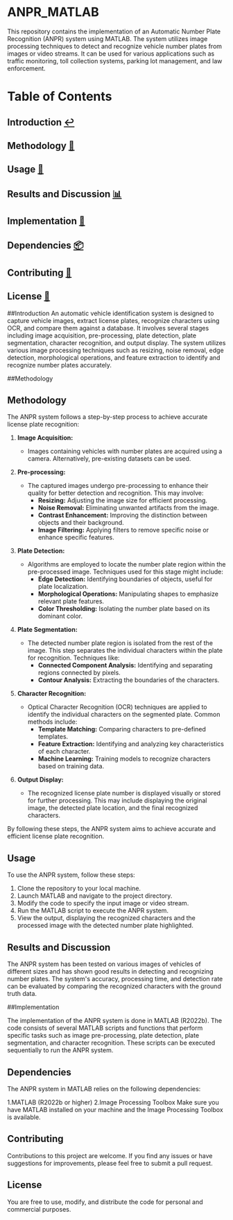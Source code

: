 # ANPR_MATLAB

This repository contains the implementation of an Automatic Number Plate Recognition (ANPR) system using MATLAB. The system utilizes image processing techniques to detect and recognize vehicle number plates from images or video streams. It can be used for various applications such as traffic monitoring, toll collection systems, parking lot management, and law enforcement.

# Table of Contents

## **Introduction** [↩️](#Introduction)
## **Methodology** [🔬](#Methodology)
## **Usage** [🔧](#Usage)
## **Results and Discussion** [📊](#results-and-discussion)
## **Implementation** [🚀](#Implementation)
## **Dependencies** [📦](#Dependencies)
## **Contributing** [🤝](#Contributing)
## **License** [📜](#License)


##Introduction
An automatic vehicle identification system is designed to capture vehicle images, extract license plates, recognize characters using OCR, and compare them against a database. It involves several stages including image acquisition, pre-processing, plate detection, plate segmentation, character recognition, and output display. The system utilizes various image processing techniques such as resizing, noise removal, edge detection, morphological operations, and feature extraction to identify and recognize number plates accurately.

##Methodology
## Methodology

The ANPR system follows a step-by-step process to achieve accurate license plate recognition:

1. **Image Acquisition:**
    * Images containing vehicles with number plates are acquired using a camera. Alternatively, pre-existing datasets can be used.

2. **Pre-processing:**
    * The captured images undergo pre-processing to enhance their quality for better detection and recognition. This may involve:
        * **Resizing:** Adjusting the image size for efficient processing.
        * **Noise Removal:** Eliminating unwanted artifacts from the image.
        * **Contrast Enhancement:** Improving the distinction between objects and their background.
        * **Image Filtering:** Applying filters to remove specific noise or enhance specific features.

3. **Plate Detection:**
    * Algorithms are employed to locate the number plate region within the pre-processed image. Techniques used for this stage might include:
        * **Edge Detection:** Identifying boundaries of objects, useful for plate localization.
        * **Morphological Operations:** Manipulating shapes to emphasize relevant plate features.
        * **Color Thresholding:** Isolating the number plate based on its dominant color.

4. **Plate Segmentation:**
    * The detected number plate region is isolated from the rest of the image. This step separates the individual characters within the plate for recognition. Techniques like:
        * **Connected Component Analysis:** Identifying and separating regions connected by pixels.
        * **Contour Analysis:** Extracting the boundaries of the characters.

5. **Character Recognition:**
    * Optical Character Recognition (OCR) techniques are applied to identify the individual characters on the segmented plate. Common methods include:
        * **Template Matching:** Comparing characters to pre-defined templates.
        * **Feature Extraction:** Identifying and analyzing key characteristics of each character.
        * **Machine Learning:** Training models to recognize characters based on training data.

6. **Output Display:**
    * The recognized license plate number is displayed visually or stored for further processing. This may include displaying the original image, the detected plate location, and the final recognized characters.

By following these steps, the ANPR system aims to achieve accurate and efficient license plate recognition.

## Usage

To use the ANPR system, follow these steps:

1. Clone the repository to your local machine.
2. Launch MATLAB and navigate to the project directory.
3. Modify the code to specify the input image or video stream.
4. Run the MATLAB script to execute the ANPR system.
5. View the output, displaying the recognized characters and the processed image with the detected number plate highlighted.

## Results and Discussion

The ANPR system has been tested on various images of vehicles of different sizes and has shown good results in detecting and recognizing number plates. The system's accuracy, processing time, and detection rate can be evaluated by comparing the recognized characters with the ground truth data.

##Implementation

The implementation of the ANPR system is done in MATLAB (R2022b). The code consists of several MATLAB scripts and functions that perform specific tasks such as image pre-processing, plate detection, plate segmentation, and character recognition. These scripts can be executed sequentially to run the ANPR system.

## Dependencies

The ANPR system in MATLAB relies on the following dependencies:

1.MATLAB (R2022b or higher)
2.Image Processing Toolbox
Make sure you have MATLAB installed on your machine and the Image Processing Toolbox is available.

## Contributing
Contributions to this project are welcome. If you find any issues or have suggestions for improvements, please feel free to submit a pull request.
## License
You are free to use, modify, and distribute the code for personal and commercial purposes.



